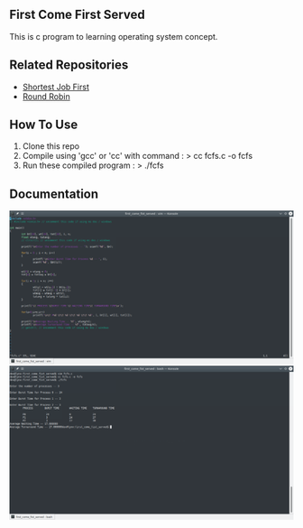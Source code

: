 First Come First Served
-----------------------

This is c program to learning operating system concept.


## Related Repositories
* [Shortest Job First](https://github.com/ibnuhalimm/shortest-job-first "Shortest Job First")
* [Round Robin](https://github.com/ibnuhalimm/round-robin "Round Robin")

## How To Use
1. Clone this repo
2. Compile using 'gcc' or 'cc' with command : > cc fcfs.c -o fcfs
3. Run these compiled program : > ./fcfs

## Documentation
![alt text](https://github.com/ibnuhalimm/first-come-first-served/blob/master/docs/img_01.png?raw=true "Source Code")
![alt text](https://github.com/ibnuhalimm/first-come-first-served/blob/master/docs/img_02.png?raw=true "Running Programs")
